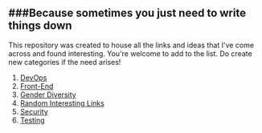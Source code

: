 ###Because sometimes you just need to write things down
---
This repository was created to house all the links and ideas that I've come across and found interesting. You're welcome to add to the list. Do create new categories if the need arises!


1. [DevOps](devops.md)
2. [Front-End](frontend.md)
3. [Gender Diversity](genderDiversity.md)
4. [Random Interesting Links](interestingLinks.md)
5. [Security](security.md)
6. [Testing](testing.md)
